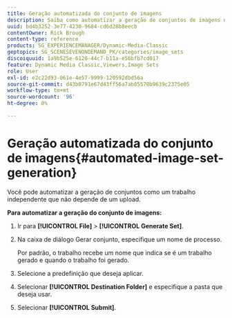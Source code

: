 ```yaml
---
title: Geração automatizada do conjunto de imagens
description: Saiba como automatizar a geração de conjuntos de imagens no Adobe Dynamic Media Classic.
uuid: bd4b3252-3e77-4230-9684-cd6d28b8eecb
contentOwner: Rick Brough
content-type: reference
products: SG_EXPERIENCEMANAGER/Dynamic-Media-Classic
geptopics: SG_SCENESEVENONDEMAND_PK/categories/image_sets
discoiquuid: 1a9b525e-6120-44c7-b11a-e56bfb7cd017
feature: Dynamic Media Classic,Viewers,Image Sets
role: User
exl-id: e2c22d93-061e-4e57-9999-120592dbd56a
source-git-commit: d43b0791e67d43ff56a7ab85570b9639c2375e05
workflow-type: tm+mt
source-wordcount: '96'
ht-degree: 0%

---
```


# Geração automatizada do conjunto de imagens{#automated-image-set-generation}

<!-- 

Comment Type: remark
Last Modified By: 
Last Modified Date: 

<p>New for 6.5</p>

 -->

Você pode automatizar a geração de conjuntos como um trabalho independente que não depende de um upload.

**Para automatizar a geração do conjunto de imagens:**

1. Ir para **[!UICONTROL File]** > **[!UICONTROL Generate Set]**.
1. Na caixa de diálogo Gerar conjunto, especifique um nome de processo.

   Por padrão, o trabalho recebe um nome que indica se é um trabalho gerado e quando o trabalho foi gerado.

1. Selecione a predefinição que deseja aplicar.
1. Selecionar **[!UICONTROL Destination Folder]** e especifique a pasta que deseja usar.
1. Selecionar **[!UICONTROL Submit]**.
